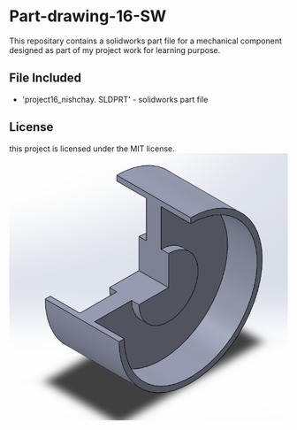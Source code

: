 # Part-drawing-16-SW
This repositary contains a solidworks part file for a mechanical component designed as part of my project work for learning purpose.
## File Included
- 'project16_nishchay.  SLDPRT' -
solidworks part file
## License
this project is licensed under the MIT license.
![Part Drawing Preview](part16.png)
